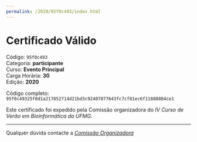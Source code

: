 ```yaml
---
permalink: /2020/95f0c493/index.html
---
```


# Certificado Válido

Código: `95f0c493`<br>
Categoria: **participante**<br>
Curso: **Evento Principal**<br>
Carga Horária: **30**<br>
Edição: **2020**<br>


Código completo: `95f0c49325f0d1a217852714d21bd3c92407077643fc7cf81ec6f11888804ce1`


Este certificado foi expedido pela Comissão organizadora do *IV Curso de Verão em Bioinformática da UFMG*.

----

Qualquer dúvida contacte a [_Comissão Organizadora_](<mailto:cursobioinfoufmg@gmail.com$subject=[Certificados]>)

